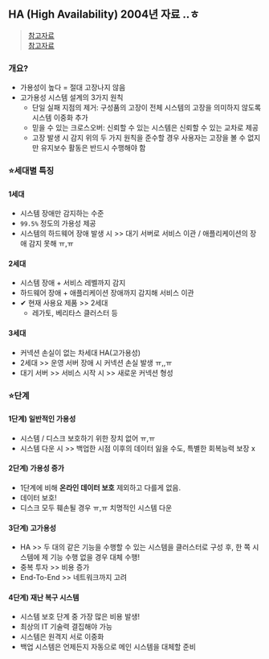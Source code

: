 ## HA (High Availability) 2004년 자료 ..ㅎ
> [참고자료](https://dataonair.or.kr/db-tech-reference/d-lounge/expert-column/?mod=document&uid=54126) <br>
> [참고자료](http://wiki.hash.kr/index.php/%EA%B3%A0%EA%B0%80%EC%9A%A9%EC%84%B1)

### 개요?
- 가용성이 높다 = 절대 고장나지 않음
- 고가용성 시스템 설계의 3가지 원칙
  - 단일 실패 지점의 제거: 구성품의 고장이 전체 시스템의 고장을 의미하지 않도록 시스템 이중화 추가
  - 믿을 수 있는 크로스오버: 신뢰할 수 있는 시스템은 신뢰할 수 있는 교차로 제공
  - 고장 발생 시 감지 위의 두 가지 원칙을 준수할 경우 사용자는 고장을 볼 수 없지만 유지보수 활동은 반드시 수행해야 함

### ⭐세대별 특징
#### 1세대
- 시스템 장애만 감지하는 수준
- `99.5%` 정도의 가용성 제공
- 시스템의 하드웨어 장애 발생 시 >> 대기 서버로 서비스 이관 / 애플리케이션의 장애 감지 못해 ㅠ,ㅠ

#### 2세대
- 시스템 장애 + 서비스 레벨까지 감지
- 하드웨어 장애 + 애플리케이션 장애까지 감지해 서비스 이관
- ✔ 현재 사용요 제품 >> 2세대
  - 레가토, 베리타스 클러스터 등

#### 3세대
- 커넥션 손실이 없는 차세대 HA(고가용성) 
- 2세대 >> 운영 서버 장애 시 커넥션 손실 발생 ㅠ,,ㅠ
- 대기 서버 >> 서비스 시작 시 >> 새로운 커넥션 형성

### ⭐단계
#### 1단계) 일반적인 가용성
- 시스템 / 디스크 보호하기 위한 장치 없어 ㅠ,ㅠ 
- 시스템 다운 시 >> 백업한 시점 이후의 데이터 잃을 수도, 특별한 회복능력 보장 x
#### 2단계) 가용성 증가
- 1단계에 비해 __온라인 데이터 보호__ 제외하고 다를게 없음.
- 데이터 보호!
- 디스크 모두 훼손될 경우 ㅠ,ㅠ 치명적인 시스템 다운
#### 3단계) 고가용성
- HA >> 두 대의 같은 기능을 수행할 수 있는 시스템을 클러스터로 구성 후, 한 쪽 시스템에 제 기능 수행 없을 경우 대체 수행!
- 중복 투자 >> 비용 증가
- End-To-End >> 네트워크까지 고려
#### 4단계) 재난 복구 시스템
- 시스템 보호 단계 중 가장 많은 비용 발생!
- 최상의 IT 기술력 결집해야 가능
- 시스템은 원격지 서로 이중화 
- 백업 시스템은 언제든지 자동으로 메인 시스템을 대체할 준비
